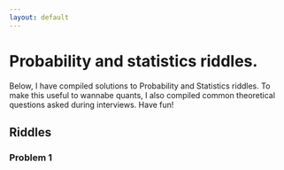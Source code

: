 ```yaml
---
layout: default
---
```


# Probability and statistics riddles. 

Below, I have compiled solutions to Probability and Statistics riddles. To make this useful to wannabe quants, I also compiled common theoretical questions asked during interviews. Have fun! 

## Riddles 

### Problem 1